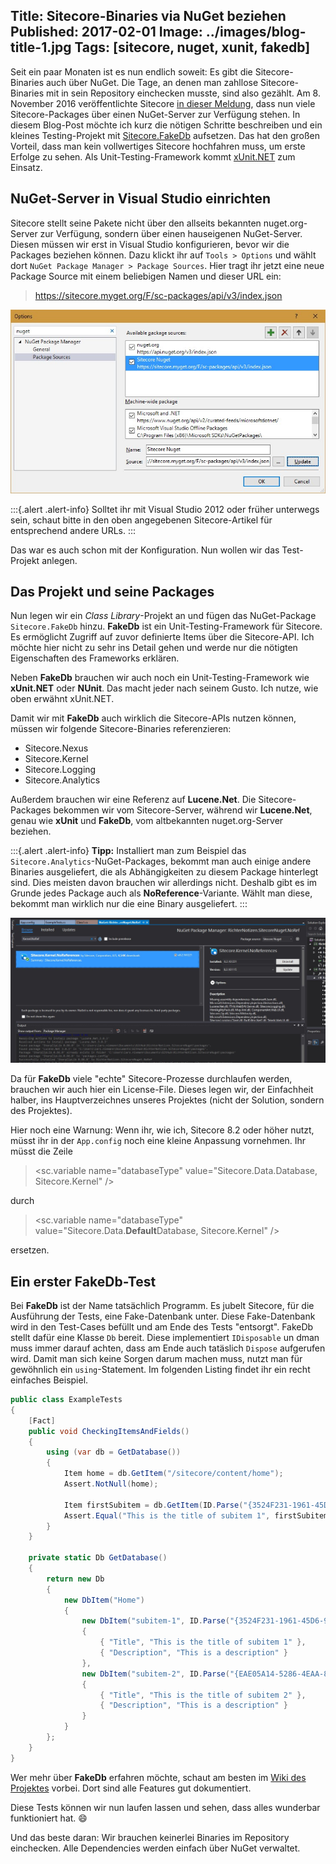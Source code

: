 Title: Sitecore-Binaries via NuGet beziehen
Published: 2017-02-01
Image: ../images/blog-title-1.jpg
Tags: [sitecore, nuget, xunit, fakedb]
---

Seit ein paar Monaten ist es nun endlich soweit: Es gibt die Sitecore-Binaries auch über NuGet.
Die Tage, an denen man zahllose Sitecore-Binaries mit in sein Repository einchecken musste, sind also gezählt.
Am 8. November 2016 veröffentlichte Sitecore
[in dieser Meldung](https://doc.sitecore.net/sitecore_experience_platform/developing/developing_with_sitecore/sitecore_public_nuget_packages_faq),
dass nun viele Sitecore-Packages über einen NuGet-Server zur Verfügung stehen. 
In diesem Blog-Post möchte ich kurz die nötigen Schritte beschreiben und ein kleines Testing-Projekt mit
[Sitecore.FakeDb](https://github.com/sergeyshushlyapin/Sitecore.FakeDb) aufsetzen. Das hat den großen Vorteil, dass man kein vollwertiges Sitecore
hochfahren muss, um erste Erfolge zu sehen. Als Unit-Testing-Framework kommt [xUnit.NET](https://xunit.github.io/) zum Einsatz.

## NuGet-Server in Visual Studio einrichten

Sitecore stellt seine Pakete nicht über den allseits bekannten nuget.org-Server zur Verfügung, sondern über einen hauseigenen NuGet-Server.
Diesen müssen wir erst in Visual Studio konfigurieren, bevor wir die Packages beziehen können. Dazu klickt ihr auf `Tools > Options`
und wählt dort `NuGet Package Manager > Package Sources`.
Hier tragt ihr jetzt eine neue Package Source mit einem beliebigen Namen und dieser URL ein:

> https://sitecore.myget.org/F/sc-packages/api/v3/index.json

![Visual Studio Options](..\images\sitecore-nuget\options.jpg)

:::{.alert .alert-info}
Solltet ihr mit Visual Studio 2012 oder früher unterwegs sein, schaut bitte in den oben angegebenen Sitecore-Artikel für
entsprechend andere URLs.
:::

Das war es auch schon mit der Konfiguration. Nun wollen wir das Test-Projekt anlegen.

## Das Projekt und seine Packages

Nun legen wir ein *Class Library*-Projekt an und fügen das NuGet-Package `Sitecore.FakeDb` hinzu.
**FakeDb** ist ein Unit-Testing-Framework für Sitecore. Es ermöglicht Zugriff auf zuvor definierte Items über die Sitecore-API. Ich möchte hier nicht zu sehr ins
Detail gehen und werde nur die nötigten Eigenschaften des Frameworks erklären.

Neben **FakeDb** brauchen wir auch noch ein Unit-Testing-Framework wie **xUnit.NET** oder **NUnit**. Das macht jeder nach seinem Gusto. Ich nutze, wie oben 
erwähnt xUnit.NET.

Damit wir mit **FakeDb** auch wirklich die Sitecore-APIs nutzen können, müssen wir folgende Sitecore-Binaries referenzieren:

* Sitecore.Nexus
* Sitecore.Kernel
* Sitecore.Logging
* Sitecore.Analytics

Außerdem brauchen wir eine Referenz auf **Lucene.Net**. Die Sitecore-Packages bekommen wir vom Sitecore-Server, während wir **Lucene.Net**, 
genau wie **xUnit** und **FakeDb**, vom altbekannten nuget.org-Server beziehen.

:::{.alert .alert-info}
**Tipp:** Installiert man zum Beispiel das `Sitecore.Analytics`-NuGet-Packages, bekommt man auch einige andere Binaries ausgeliefert,
die als Abhängigkeiten zu diesem Package hinterlegt sind. Dies meisten davon brauchen wir allerdings nicht.
Deshalb gibt es im Grunde jedes Package auch als **NoReference**-Variante. Wählt man diese, bekommt man wirklich nur die eine Binary ausgeliefert.
:::

![Package NoReference](..\images\sitecore-nuget\package-noref.jpg)

Da für **FakeDb** viele "echte" Sitecore-Prozesse durchlaufen werden, brauchen wir auch hier ein License-File. Dieses legen wir, der Einfachheit halber,
ins Hauptverzeichnes unseres Projektes (nicht der Solution, sondern des Projektes).

Hier noch eine Warnung: Wenn ihr, wie ich, Sitecore 8.2 oder höher nutzt, müsst ihr in der `App.config` noch eine kleine Anpassung vornehmen.
Ihr müsst die Zeile

> <sc.variable name="databaseType" value="Sitecore.Data.Database, Sitecore.Kernel" />

durch

> <sc.variable name="databaseType" value="Sitecore.Data.**Default**Database, Sitecore.Kernel" />

ersetzen.

## Ein erster FakeDb-Test

Bei **FakeDb** ist der Name tatsächlich Programm. Es jubelt Sitecore, für die Ausführung der Tests, eine Fake-Datenbank unter. Diese Fake-Datenbank
wird in den Test-Cases befüllt und am Ende des Tests "entsorgt". FakeDb stellt dafür eine Klasse `Db` bereit. Diese implementiert `IDisposable` un dman muss
immer darauf achten, dass am Ende auch tatäslich `Dispose` aufgerufen wird. Damit man sich keine Sorgen darum machen muss, nutzt man
für gewöhnlich ein `using`-Statement. Im folgenden Listing findet ihr ein recht einfaches Beispiel.

```csharp
public class ExampleTests
{
    [Fact]
    public void CheckingItemsAndFields()
    {
        using (var db = GetDatabase())
        {
            Item home = db.GetItem("/sitecore/content/home");
            Assert.NotNull(home);

            Item firstSubitem = db.GetItem(ID.Parse("{3524F231-1961-45D6-98AC-17A40214D23B}"));
            Assert.Equal("This is the title of subitem 1", firstSubitem["Title"]);
        }
    }

    private static Db GetDatabase()
    {
        return new Db
        {
            new DbItem("Home")
            {
                new DbItem("subitem-1", ID.Parse("{3524F231-1961-45D6-98AC-17A40214D23B}"))
                {
                    { "Title", "This is the title of subitem 1" },
                    { "Description", "This is a description" }
                },
                new DbItem("subitem-2", ID.Parse("{EAE05A14-5286-4EAA-84E8-BE2F4140D60F}"))
                {
                    { "Title", "This is the title of subitem 2" },
                    { "Description", "This is a description" }
                }
            }
        };
    }
}
```

Wer mehr über **FakeDb** erfahren möchte, schaut am besten im [Wiki des Projektes](https://github.com/sergeyshushlyapin/Sitecore.FakeDb/wiki) vorbei. 
Dort sind alle Features gut dokumentiert.

Diese Tests können wir nun laufen lassen und sehen, dass alles wunderbar funktioniert hat. :smile:

Und das beste daran: Wir brauchen keinerlei Binaries im Repository einchecken. Alle Dependencies werden einfach über NuGet verwaltet.